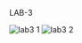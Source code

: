 LAB-3

![lab3 1](https://user-images.githubusercontent.com/87023953/202133214-56dabd6d-6049-40b2-b054-0222231ae520.jpg)
![lab3 2](https://user-images.githubusercontent.com/87023953/202133233-0c41ee24-ea55-464b-ba7e-0128dca5f792.jpg)
